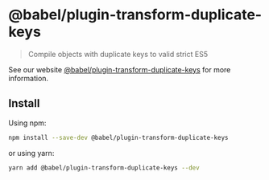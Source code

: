 # @babel/plugin-transform-duplicate-keys

> Compile objects with duplicate keys to valid strict ES5

See our website [@babel/plugin-transform-duplicate-keys](https://babeljs.io/docs/en/next/babel-plugin-transform-duplicate-keys.html) for more information.

## Install

Using npm:

```sh
npm install --save-dev @babel/plugin-transform-duplicate-keys
```

or using yarn:

```sh
yarn add @babel/plugin-transform-duplicate-keys --dev
```
